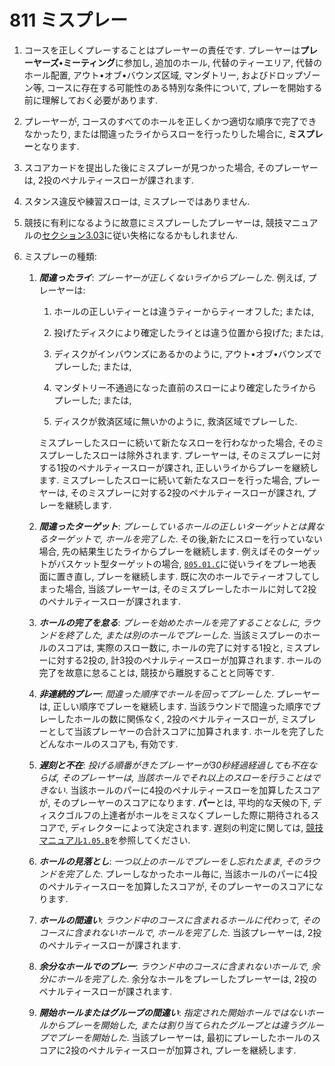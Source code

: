 # 811 ミスプレー

1. コースを正しくプレーすることはプレーヤーの責任です.
プレーヤーは**プレーヤーズ•ミーティング**に参加し,
追加のホール,
代替のティーエリア,
代替のホール配置,
アウト•オブ•バウンズ区域,
マンダトリー,
およびドロップゾーン等,
コースに存在する可能性のある特別な条件について,
プレーを開始する前に理解しておく必要があります.

1. プレーヤーが,
コースのすべてのホールを正しくかつ適切な順序で完了できなかったり,
または間違ったライからスローを行ったりした場合に,
**ミスプレー**となります.

1. スコアカードを提出した後にミスプレーが見つかった場合,
そのプレーヤーは,
2投のペナルティースローが課されます.

1. スタンス違反や練習スローは,
ミスプレーではありません.

1. 競技に有利になるように故意にミスプレーしたプレーヤーは,
競技マニュアルの[セクション3.03](https://www.pdga.com/rules/competition-manual/303)に従い失格になるかもしれません.

1. ミスプレーの種類:

    1. **_間違ったライ_**:
    _プレーヤーが正しくないライからプレーした_.
    例えば,
    プレーヤーは:

        1. ホールの正しいティーとは違うティーからティーオフした;
        または,

        1. 投げたディスクにより確定したライとは違う位置から投げた;
        または,

        1. ディスクがインバウンズにあるかのように,
        アウト•オブ•バウンズでプレーした;
        または,

        1. マンダトリー不通過になった直前のスローにより確定したライからプレーした;
        または,

        1. ディスクが救済区域に無いかのように,
        救済区域でプレーした.

        ミスプレーしたスローに続いて新たなスローを行わなかった場合,
        そのミスプレーしたスローは除外されます.
        プレーヤーは,
        そのミスプレーに対する1投のペナルティースローが課され,
        正しいライからプレーを継続します.
        ミスプレーしたスローに続いて新たなスローを行った場合,
        プレーヤーは,
        そのミスプレーに対する2投のペナルティースローが課され,
        プレーを継続します.

    2. **_間違ったターゲット_**:
    _プレーしているホールの正しいターゲットとは異なるターゲットで,
    ホールを完了した_.
    その後,新たにスローを行っていない場合,
    先の結果生じたライからプレーを継続します.
    例えばそのターゲットがバスケット型ターゲットの場合,
    [`805.01.C`](80501)に従いライをプレー地表面に置き直し,
    プレーを継続します.
    既に次のホールでティーオフしてしまった場合,
    当該プレーヤーは,
    そのミスプレーしたホールに対して2投のペナルティースローが課されます.

    1. **_ホールの完了を怠る_**:
     _プレーを始めたホールを完了することなしに,
     ラウンドを終了した,
     または別のホールでプレーした_.
     当該ミスプレーのホールのスコアは,
     実際のスロー数に,
     ホールの完了に対する1投と,
     ミスプレーに対する2投の,
     計3投のペナルティースローが加算されます.
     ホールの完了を故意に怠ることは,
     競技から離脱することと同等です.

     1. **_非連続的プレー_**:
     _間違った順序でホールを回ってプレーした_.
     プレーヤーは,
     正しい順序でプレーを継続します.
     当該ラウンドで間違った順序でプレーしたホールの数に関係なく,
     2投のペナルティースローが,
     ミスプレーとして当該プレーヤーの合計スコアに加算されます.
     ホールを完了したどんなホールのスコアも,
     有効です.

     1. **_遅刻と不在_**:
     _投げる順番がきたプレーヤーが30秒経過経過しても不在ならば,
     そのプレーヤーは,
     当該ホールでそれ以上のスローを行うことはできない_.
     当該ホールのパーに4投のペナルティースローを加算したスコアが,
     そのプレーヤーのスコアになります.
     **パー**とは,
     平均的な天候の下,
     ディスクゴルフの上達者がホールをミスなくプレーした際に期待されるスコアで,
     ディレクターによって決定されます.
     遅刻の判定に関しては,
     [競技マニュアル`1.05.B`](https://www.pdga.com/rules/competition-manual/105)を参照してください.

     1. **_ホールの見落とし_**:
     _一つ以上のホールでプレーをし忘れたまま,
     そのラウンドを完了した_.
     プレーしなかったホール毎に,
     当該ホールのパーに4投のペナルティースローを加算したスコアが,
     そのプレーヤーのスコアになります.

     1. **_ホールの間違い_**:
     _ラウンド中のコースに含まれるホールに代わって,
     そのコースに含まれないホールで,
     ホールを完了した_.
     当該プレーヤーは,
     2投のペナルティースローが課されます.

     1. **_余分なホールでのプレー_**:
     _ラウンド中のコースに含まれないホールで,
     余分にホールを完了した_.
     余分なホールをプレーしたプレーヤーは,
     2投のペナルティースローが課されます.

     1. **_開始ホールまたはグループの間違い_**:
     _指定された開始ホールではないホールからプレーを開始した,
     または割り当てられたグループとは違うグループでプレーを開始した_.
     当該プレーヤーは,
     最初にプレーしたホールのスコアに2投のペナルティースローが加算され,
     プレーを継続します.
